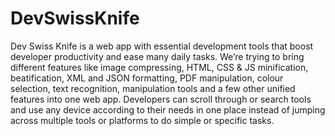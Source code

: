 # DevSwissKnife
Dev Swiss Knife is a web app with essential development tools that boost developer productivity and ease many daily tasks. We’re trying to bring different features like image compressing, HTML, CSS &amp; JS minification, beatification, XML and JSON formatting, PDF manipulation, colour selection, text recognition, manipulation tools and  a few other unified features into one web app. Developers can scroll through or search tools and use any  device according to their needs in one place instead of jumping across multiple tools or platforms to do simple  or specific tasks.
